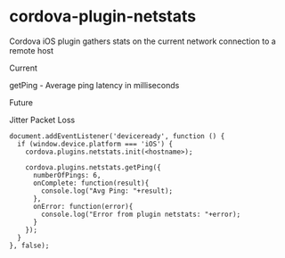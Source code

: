 # cordova-plugin-netstats
Cordova iOS plugin gathers stats on the current network connection to a remote host

Current

getPing - Average ping latency in milliseconds

Future

Jitter
Packet Loss

    document.addEventListener('deviceready', function () {
      if (window.device.platform === 'iOS') {
        cordova.plugins.netstats.init(<hostname>);
          
        cordova.plugins.netstats.getPing({
          numberOfPings: 6,
          onComplete: function(result){
            console.log("Avg Ping: "+result);
          },
          onError: function(error){
            console.log("Error from plugin netstats: "+error);
          }
        });
      }
    }, false);
